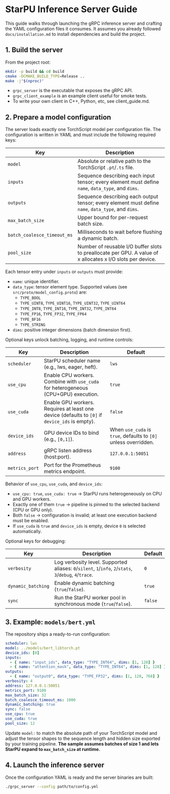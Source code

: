 # StarPU Inference Server Guide

This guide walks through launching the gRPC inference server and crafting the
YAML configuration files it consumes. It assumes you already followed
`docs/installation.md` to install dependencies and build the project.

## 1. Build the server

From the project root:

```bash
mkdir -p build && cd build
cmake -DCMAKE_BUILD_TYPE=Release ..
make -j"$(nproc)"
```

- `grpc_server` is the executable that exposes the gRPC API.
- `grpc_client_example` is an example client useful for smoke tests.
- To write your own client in C++, Python, etc, see client_guide.md.

## 2. Prepare a model configuration

The server loads exactly one TorchScript model per configuration file. The
configuration is written in YAML and must include the following required keys:

| Key | Description |
| --- | --- |
| `model` | Absolute or relative path to the TorchScript `.pt`/`.ts` file. |
| `inputs` | Sequence describing each input tensor; every element must define `name`, `data_type`, and `dims`. |
| `outputs` | Sequence describing each output tensor; every element must define `name`, `data_type`, and `dims`. |
| `max_batch_size` | Upper bound for per-request batch size. |
| `batch_coalesce_timeout_ms` | Milliseconds to wait before flushing a dynamic batch. |
| `pool_size` | Number of reusable I/O buffer slots to preallocate per GPU. A value of x allocates x I/O slots per device. |

Each tensor entry under `inputs` or `outputs` must provide:

- `name`: unique identifier.
- `data_type`: tensor element type. Supported values (see `src/proto/model_config.proto`) are:
  - `TYPE_BOOL`
  - `TYPE_UINT8`, `TYPE_UINT16`, `TYPE_UINT32`, `TYPE_UINT64`
  - `TYPE_INT8`, `TYPE_INT16`, `TYPE_INT32`, `TYPE_INT64`
  - `TYPE_FP16`, `TYPE_FP32`, `TYPE_FP64`
  - `TYPE_BF16`
  - `TYPE_STRING`
- `dims`: positive integer dimensions (batch dimension first).

Optional keys unlock batching, logging, and runtime controls:

| Key | Description | Default |
| --- | --- | --- |
| `scheduler` | StarPU scheduler name (e.g., lws, eager, heft). | `lws` |
| `use_cpu` | Enable CPU workers. Combine with `use_cuda` for heterogeneous (CPU+GPU) execution. | `true` |
| `use_cuda` | Enable GPU workers. Requires at least one device (defaults to `[0]` if `device_ids` is empty). | `false` |
| `device_ids` | GPU device IDs to bind (e.g., `[0,1]`). | When `use_cuda` is `true`, defaults to `[0]` unless overridden. |
| `address` | gRPC listen address (host:port). | `127.0.0.1:50051` |
| `metrics_port` | Port for the Prometheus metrics endpoint. | `9100` |

Behavior of `use_cpu`, `use_cuda`, and `device_ids`:

- `use_cpu: true`, `use_cuda: true` → StarPU runs heterogeneously on CPU and GPU workers.
- Exactly one of them `true` → pipeline is pinned to the selected backend (CPU or GPU only).
- Both `false` → configuration is invalid; at least one execution backend must be enabled.
- If `use_cuda` is `true` and `device_ids` is empty, device `0` is selected automatically.

Optional keys for debugging:

| Key | Description | Default |
| --- | --- | --- |
| `verbosity` | Log verbosity level. Supported aliases: `0`/`silent`, `1`/`info`, `2`/`stats`, `3`/`debug`, `4`/`trace`. | `0` |
| `dynamic_batching` | Enable dynamic batching (`true`/`false`). | `true` |
| `sync` | Run the StarPU worker pool in synchronous mode (`true`/`false`). | `false` |

## 3. Example: `models/bert.yml`

The repository ships a ready-to-run configuration:

```yaml
scheduler: lws
model: ../models/bert_libtorch.pt
device_ids: [0]
inputs:
  - { name: "input_ids", data_type: "TYPE_INT64", dims: [1, 128] }
  - { name: "attention_mask", data_type: "TYPE_INT64", dims: [1, 128] }
outputs:
  - { name: "output0", data_type: "TYPE_FP32", dims: [1, 128, 768] }
verbosity: 4
address: 127.0.0.1:50051
metrics_port: 9100
max_batch_size: 32
batch_coalesce_timeout_ms: 1000
dynamic_batching: true
sync: false
use_cpu: true
use_cuda: true
pool_size: 12
```

Update `model:` to match the absolute path of your TorchScript model and adjust
the tensor shapes to the sequence length and hidden size exported by your
training pipeline. **The sample assumes batches of size 1 and lets StarPU expand
to `max_batch_size` at runtime.**

## 4. Launch the inference server

Once the configuration YAML is ready and the server binaries are built:

```bash
./grpc_server --config path/to/config.yml
```
